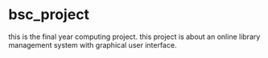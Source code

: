# bsc_project
this is the final year computing project.
this project is about an online library management system
with graphical user interface.
